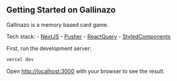 ## Getting Started on Gallinazo

Gallinazo is a memory based card game.

Tech stack: - [NextJS](https://nextjs.org/) - [Pusher](https://pusher.com/) - [ReactQuery](https://tanstack.com/query/v4/) - [StyledComponents](https://styled-components.com/)

First, run the development server:

```bash
vercel dev
```

Open [http://localhost:3000](http://localhost:3000) with your browser to see the result.
